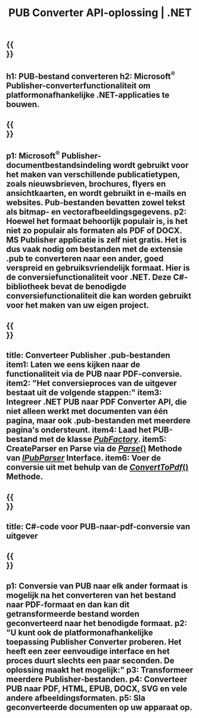 ﻿---
translation: true
template: /_templates/conversion-net.md
title: PUB Converter API-oplossing | .NET
url: /net/conversion/
description: Converteer Microsoft Publisher-bestanden Programmatisch via C#-bibliotheek. Eenvoudige API-oplossing om uw eigen PUB-converter .NET-project te bouwen.
metakeywords: pub net converter, converteer pub-bestand net, pub c# converter, converteer pub-bestand c#
family: pub
platformtag: net
feature: conversion
---

{{<section banner>}}
---
h1: PUB-bestand converteren
h2: Microsoft<sup>®</sup> Publisher-converterfunctionaliteit om platformonafhankelijke .NET-applicaties te bouwen.
---

{{<section overview>}}
---
p1: Microsoft<sup>®</sup> Publisher-documentbestandsindeling wordt gebruikt voor het maken van verschillende publicatietypen, zoals nieuwsbrieven, brochures, flyers en ansichtkaarten, en wordt gebruikt in e-mails en websites. Pub-bestanden bevatten zowel tekst als bitmap- en vectorafbeeldingsgegevens.
p2: Hoewel het formaat behoorlijk populair is, is het niet zo populair als formaten als PDF of DOCX. MS Publisher applicatie is zelf niet gratis. Het is dus vaak nodig om bestanden met de extensie .pub te converteren naar een ander, goed verspreid en gebruiksvriendelijk formaat. Hier is de conversiefunctionaliteit voor .NET. Deze C#-bibliotheek bevat de benodigde conversiefunctionaliteit die kan worden gebruikt voor het maken van uw eigen project.
---

{{<section feature1>}}
---
title: Converteer Publisher .pub-bestanden
item1: Laten we eens kijken naar de functionaliteit via de PUB naar PDF-conversie.
item2: "Het conversieproces van de uitgever bestaat uit de volgende stappen:"
item3: Integreer .NET PUB naar PDF Converter API, die niet alleen werkt met documenten van één pagina, maar ook .pub-bestanden met meerdere pagina's ondersteunt.
item4: Laad het PUB-bestand met de klasse [*PubFactory*](https://reference.aspose.com/pub/net/aspose.pub/pubfactory//).
item5: CreateParser en Parse via de [*Parse*()](https://reference.aspose.com/pub/net/aspose.pub/ipubparser//parse/) Methode van [*IPubParser*](https://reference.aspose.com/pub/net/aspose.pub/ipubparser//) Interface.
item6: Voer de conversie uit met behulp van de [*ConvertToPdf*()](https://reference.aspose.com/pub/net/aspose.pub/ipdfconverter//converttopdf/) Methode.
---

{{<section codeexample>}}
---
title: C#-code voor PUB-naar-pdf-conversie van uitgever
---

{{<section summary>}}
---
p1: Conversie van PUB naar elk ander formaat is mogelijk na het converteren van het bestand naar PDF-formaat en dan kan dit getransformeerde bestand worden geconverteerd naar het benodigde formaat.
p2: "U kunt ook de platformonafhankelijke toepassing Publisher Converter proberen. Het heeft een zeer eenvoudige interface en het proces duurt slechts een paar seconden. De oplossing maakt het mogelijk:"
p3: Transformeer meerdere Publisher-bestanden.
p4: Converteer PUB naar PDF, HTML, EPUB, DOCX, SVG en vele andere afbeeldingsformaten.
p5: Sla geconverteerde documenten op uw apparaat op.
---
